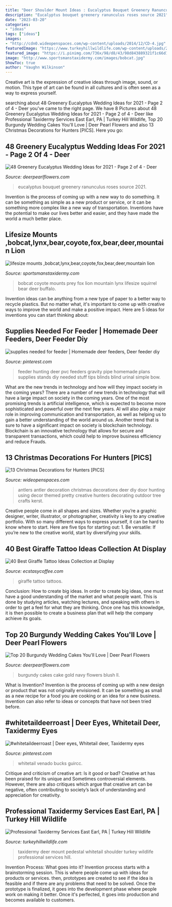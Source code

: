 ```yaml
---
title: "Deer Shoulder Mount Ideas : Eucalyptus Bouquet Greenery Ranunculus Roses Source 2021"
description: "Eucalyptus bouquet greenery ranunculus roses source 2021"
date: "2023-03-20"
categories:
- "ideas"
tags: ["ideas"]
images:
- "http://cdn0.wideopenspaces.com/wp-content/uploads/2014/12/CD-4.jpg"
featuredImage: "https://www.turkeyhillwildlife.com/wp-content/uploads/2018/04/Whitetail-Deer-pedestal-mount-taxidermy-with-Cabinet-Deer-shoulder-mount-Mounted-deer-Deer-Taxidermy-1-683x1024.jpg"
featured_image: "https://i.pinimg.com/736x/98/d8/43/98d843889321f1c66d1b1c6768ab30ce.jpg"
image: "http://www.sportsmanstaxidermy.com/images/bobcat.jpg"
ShowToc: true
author: "Vaughn Wilkinson"
---
```



Creative art is the expression of creative ideas through image, sound, or motion. This type of art can be found in all cultures and is often seen as a way to express yourself.

	

		
searching about 48 Greenery Eucalyptus Wedding Ideas for 2021 - Page 2 of 4 - Deer you've came to the right page. We have 8 Pictures about 48 Greenery Eucalyptus Wedding Ideas for 2021 - Page 2 of 4 - Deer like Professional Taxidermy Services East Earl, PA | Turkey Hill Wildlife, Top 20 Burgundy Wedding Cakes You&#039;ll Love | Deer Pearl Flowers and also 13 Christmas Decorations for Hunters [PICS]. Here you go:
		
    
## 48 Greenery Eucalyptus Wedding Ideas For 2021 - Page 2 Of 4 - Deer

<img loading=lazy src="https://www.deerpearlflowers.com/wp-content/uploads/2018/01/garden-roses-white-ranunculus-and-eucalyptus-wedding-bouquet.jpg" onerror="this.onerror=null;this.src='https://tse4.mm.bing.net/th?id=OIP.EWaE2caJSUfj5xtGyWcZsgHaLE&amp;pid=15.1';" alt="48 Greenery Eucalyptus Wedding Ideas for 2021 - Page 2 of 4 - Deer">

_Source: deerpearlflowers.com_

>eucalyptus bouquet greenery ranunculus roses source 2021. 

	

Invention is the process of coming up with a new way to do something. It can be something as simple as a new product or service, or it can be something more complex like a new way of transportation. Inventions have the potential to make our lives better and easier, and they have made the world a much better place.

    
## Lifesize Mounts ,bobcat,lynx,bear,coyote,fox,bear,deer,mountain Lion

<img loading=lazy src="http://www.sportsmanstaxidermy.com/images/bobcat.jpg" onerror="this.onerror=null;this.src='https://tse3.mm.bing.net/th?id=OIP.GKsJ3h9tAFA_jVktZO8GYwHaIX&amp;pid=15.1';" alt="lifesize mounts ,bobcat,lynx,bear,coyote,fox,bear,deer,mountain lion">

_Source: sportsmanstaxidermy.com_

>bobcat coyote mounts prey fox lion mountain lynx lifesize squirrel bear deer buffalo. 

	

Invention ideas can be anything from a new type of paper to a better way to recycle plastics. But no matter what, it's important to come up with creative ways to improve the world and make a positive impact. Here are 5 ideas for inventions you can start thinking about: 

    
## Supplies Needed For Feeder | Homemade Deer Feeders, Deer Feeder Diy

<img loading=lazy src="https://i.pinimg.com/originals/bc/7c/63/bc7c63823f7ebefc09a9b9b66a6f1a16.jpg" onerror="this.onerror=null;this.src='https://tse4.mm.bing.net/th?id=OIP.g7_M4vNHEmB7M5j9nk9u6QAAAA&amp;pid=15.1';" alt="supplies needed for feeder | Homemade deer feeders, Deer feeder diy">

_Source: pinterest.com_

>feeder hunting deer pvc feeders gravity pipe homemade plans supplies stands diy needed stuff tips blinds blind urinal simple bow. 

	

What are the new trends in technology and how will they impact society in the coming years?
There are a number of new trends in technology that will have a large impact on society in the coming years. One of the most promising trends is artificial intelligence, which is expected to become more sophisticated and powerful over the next few years. AI will also play a major role in improving communication and transportation, as well as helping us to gain a better understanding of the world around us. Another trend that is sure to have a significant impact on society is blockchain technology. Blockchain is an innovative technology that allows for secure and transparent transactions, which could help to improve business efficiency and reduce Frauds.

    
## 13 Christmas Decorations For Hunters [PICS]

<img loading=lazy src="http://cdn0.wideopenspaces.com/wp-content/uploads/2014/12/CD-4.jpg" onerror="this.onerror=null;this.src='https://tse3.mm.bing.net/th?id=OIP.YAFOF87y70RIcXNhz9lWtAHaMT&amp;pid=15.1';" alt="13 Christmas Decorations for Hunters [PICS]">

_Source: wideopenspaces.com_

>antlers antler decoration christmas decorations deer diy door hunting using decor themed pretty creative hunters decorating outdoor tree crafts kerst. 

	

Creative people come in all shapes and sizes. Whether you’re a graphic designer, writer, illustrator, or photographer, creativity is key to any creative portfolio. With so many different ways to express yourself, it can be hard to know where to start. Here are five tips for starting out: 1. Be versatile: If you’re new to the creative world, start by diversifying your skills.

    
## 40 Best Giraffe Tattoo Ideas Collection At Display

<img loading=lazy src="https://i0.wp.com/www.ecstasycoffee.com/wp-content/uploads/2017/05/Small-giraffe-for-this-client-tattoo-tattoostudio-tattoos-blackworktattoo-blackwork-tattooedgirls-tattooedchicks-girlstattoo.jpg?resize=750%2C819&amp;ssl=1" onerror="this.onerror=null;this.src='https://tse1.mm.bing.net/th?id=OIP.Q2rr9iGXQkKp2fBiUNrHAwHaIF&amp;pid=15.1';" alt="40 Best Giraffe Tattoo Ideas Collection at Display">

_Source: ecstasycoffee.com_

>giraffe tattoo tattoos. 

	

Conclusion: How to create big ideas.
In order to create big ideas, one must have a good understanding of the market and what people want. This is done by studying articles, watching lectures, and speaking with others in order to get a feel for what they are thinking. Once one has this knowledge, it is then possible to create a business plan that will help the company achieve its goals.

    
## Top 20 Burgundy Wedding Cakes You&#039;ll Love | Deer Pearl Flowers

<img loading=lazy src="http://www.deerpearlflowers.com/wp-content/uploads/2017/12/Burgundy-wedding-cake-idea-19.jpg" onerror="this.onerror=null;this.src='https://tse2.mm.bing.net/th?id=OIP.hTVKRXNRI9TsdEZwaKfTDAHaLH&amp;pid=15.1';" alt="Top 20 Burgundy Wedding Cakes You&#039;ll Love | Deer Pearl Flowers">

_Source: deerpearlflowers.com_

>burgundy cakes cake gold navy flowers blush ll. 

	

What is Invention?
Invention is the process of coming up with a new design or product that was not originally envisioned. It can be something as small as a new recipe for a food you are cooking or an idea for a new business. Invention can also refer to ideas or concepts that have not been tried before.

    
## #whitetaildeerroast | Deer Eyes, Whitetail Deer, Taxidermy Eyes

<img loading=lazy src="https://i.pinimg.com/736x/98/d8/43/98d843889321f1c66d1b1c6768ab30ce.jpg" onerror="this.onerror=null;this.src='https://tse3.mm.bing.net/th?id=OIP.-DP0QIJnPzeqZ5xDcWn0xAHaNL&amp;pid=15.1';" alt="#whitetaildeerroast | Deer eyes, Whitetail deer, Taxidermy eyes">

_Source: pinterest.com_

>whitetail venado bucks guircc. 

	

Critique and criticism of creative art: Is it good or bad?
Creative art has been praised for its unique and Sometimes controversial elements. However, there are also critiques which argue that creative art can be negative, often contributing to society’s lack of understanding and appreciation for creativity.

    
## Professional Taxidermy Services East Earl, PA | Turkey Hill Wildlife

<img loading=lazy src="https://www.turkeyhillwildlife.com/wp-content/uploads/2018/04/Whitetail-Deer-pedestal-mount-taxidermy-with-Cabinet-Deer-shoulder-mount-Mounted-deer-Deer-Taxidermy-1-683x1024.jpg" onerror="this.onerror=null;this.src='https://tse3.mm.bing.net/th?id=OIP.xBBZDXUxhJwSnKDm7zKIpQHaLG&amp;pid=15.1';" alt="Professional Taxidermy Services East Earl, PA | Turkey Hill Wildlife">

_Source: turkeyhillwildlife.com_

>taxidermy deer mount pedestal whitetail shoulder turkey wildlife professional services hill. 

	

Invention Process: What goes into it?
Invention process starts with a brainstorming session. This is where people come up with ideas for products or services. then, prototypes are created to see if the idea is feasible and if there are any problems that need to be solved. Once the prototype is finalized, it goes into the development phase where people work on making it better. Once it's perfected, it goes into production and becomes available to customers.

